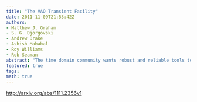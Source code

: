 ```yaml
---
title: "The VAO Transient Facility"
date: 2011-11-09T21:53:42Z
authors:
- Matthew J. Graham
- S. G. Djorgovski
- Andrew Drake
- Ashish Mahabal
- Roy Williams
- Rob Seaman
abstract: "The time domain community wants robust and reliable tools to enable production of and subscription to community-endorsed event notification packets (VOEvent). The VAO Transient Facility (VTF) is being designed to be the premier brokering service for the community, both collecting and disseminating observations about time-critical astronomical transients but also supporting annotations and the application of intelligent machine-learning to those observations. This distinguishes two types of activity associated with the facility: core infrastructure and user services. In this paper, we will review the prior art in both areas and describe the planned capabilities of the VTF. In particular, we will focus on scalability and quality-of-service issues required by the next generation of sky surveys, such as LSST and SKA."
featured: true
tags:
math: true
---
```

http://arxiv.org/abs/1111.2356v1
